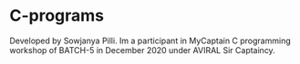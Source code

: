 # C-programs
 Developed by Sowjanya Pilli. 
 Im a participant in MyCaptain C programming workshop of BATCH-5 in December 2020 under AVIRAL Sir Captaincy.
